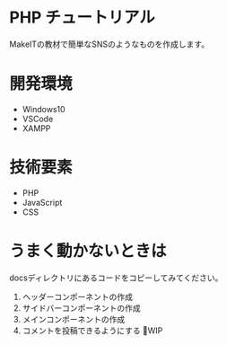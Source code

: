 # PHP チュートリアル
MakeITの教材で簡単なSNSのようなものを作成します。

# 開発環境
- Windows10
- VSCode
- XAMPP

# 技術要素
- PHP
- JavaScript
- CSS

# うまく動かないときは
docsディレクトリにあるコードをコピーしてみてください。  
1. ヘッダーコンポーネントの作成
2. サイドバーコンポーネントの作成
3. メインコンポーネントの作成
4. コメントを投稿できるようにする
🚧WIP